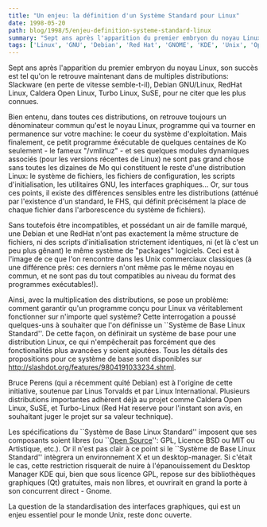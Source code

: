 ```yaml
---
title: "Un enjeu: la définition d'un Système Standard pour Linux"
date: 1998-05-20
path: blog/1998/5/enjeu-definition-systeme-standard-linux
summary: "Sept ans après l'apparition du premier embryon du noyau Linux, son succès est tel qu'on le retrouve maintenant dans de multiples distributions: Slackware (en perte de vitesse semble-t-il), Debian GNU/Linux, RedHat Linux, Caldera Open Linux, Turbo Linux, SuSE, pour ne citer que les plus connues."
tags: ['Linux', 'GNU', 'Debian', 'Red Hat', 'GNOME', 'KDE', 'Unix', 'Open Source']
---
```


<P>
Sept ans après l'apparition du premier embryon du noyau Linux, son succès est
tel qu'on le retrouve maintenant dans de multiples distributions: Slackware (en
perte de vitesse semble-t-il), Debian GNU/Linux, RedHat Linux, Caldera Open
Linux, Turbo Linux, SuSE, pour ne citer que les plus connues.
</P>

<P>
Bien entenu, dans toutes ces distributions, on retrouve toujours un
dénominateur commun qu'est le noyau Linux, programme qui va tourner en
permanence sur votre machine: le coeur du système d'exploitation. Mais
finalement, ce petit programme éxécutable de quelques centaines de Ko
seulement - le fameux "/vmlinuz" - et ses quelques modules dynamiques
associés (pour les versions récentes de Linux) ne sont pas grand chose
sans toutes les dizaines de Mo qui constituent le reste d'une distribution
Linux: le système de fichiers, les fichiers de configuration, les scripts
d'initialisation, les utilitaires GNU, les interfaces graphiques... Or,
sur tous ces points, il existe des différences sensibles entre les
distributions (atténué par l'existence d'un standard, le FHS, qui définit
précisément la place de chaque fichier dans l'arborescence du système
de fichiers).
</P>

<P>
Sans toutefois être incompatibles, et possédant un air de famille
marqué, une Debian et une RedHat n'ont pas exactement la même structure
de fichiers, ni des scripts d'initialisation strictement identiques,
ni (et là c'est un peu plus gênant) le même système de "packages"
logiciels. Ceci est à l'image de ce que l'on rencontre dans les Unix
commerciaux classiques (à une différence près: ces derniers n'ont même
pas le même noyau en commun, et ne sont pas du tout compatibles au niveau
du format des programmes exécutables!).
</P>

<P>
Ainsi, avec la multiplication des distributions, se pose un problème:
comment garantir qu'un programme conçu pour Linux va véritablement
fonctionner sur n'importe quel système? Cette interrogation a poussé
quelques-uns à souhaiter que l'on définisse un ``Système de Base
Linux Standard''. De cette façon, on définirait un système de base
pour une distribution Linux, ce qui n'empêcherait pas forcément que
des fonctionalités plus avancées y soient ajoutées. Tous les détails
des propositions pour ce système de base sont disponibles sur <A HREF="http://slashdot.org/features/9804191033234.shtml">http://slashdot.org/features/9804191033234.shtml</A>.
</P>

<P>
Bruce Perens (qui a récemment quité Debian) est à l'origine de cette
initiative, soutenue par Linus Torvalds et par Linux International. Plusieurs
distributions importantes adhèrent déjà au projet comme Caldera Open
Linux, SuSE, et Turbo-Linux (Red Hat reserve pour l'instant son avis, en
souhaitant juger le projet sur sa valeur technique).
</P>

<P>
Les spécifications du ``Système de Base Linux Standard''
imposent que ses composants soient libres (ou ``<A HREF="http://www.opensource.org/osd.html">Open Source</A>'': GPL, Licence
BSD ou MIT ou Artistique, etc.).  Or il n'est pas clair à ce point si le
``Système de Base Linux Standard'' intègrera un environnement X et un
desktop-manager. Si c'était le cas, cette restriction risquerait de nuire
à l'épanouissement du Desktop Manager KDE qui, bien que sous licence GPL,
repose sur des bibliothèques graphiques (Qt) gratuites, mais non libres,
et ouvrirait en grand la porte à son concurrent direct - Gnome.
</P>

<P>
La question de la standardisation des interfaces graphiques, qui est
un enjeu essentiel pour le monde Unix, reste donc ouverte.
</P>


